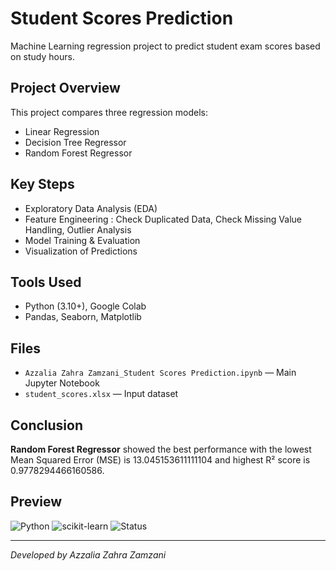 # Student Scores Prediction
Machine Learning regression project to predict student exam scores based on study hours.

## Project Overview
This project compares three regression models:
- Linear Regression
- Decision Tree Regressor
- Random Forest Regressor

## Key Steps
- Exploratory Data Analysis (EDA)
- Feature Engineering : Check Duplicated Data, Check Missing Value Handling, Outlier Analysis
- Model Training & Evaluation
- Visualization of Predictions

## Tools Used
- Python (3.10+), Google Colab
- Pandas, Seaborn, Matplotlib

## Files
- `Azzalia Zahra Zamzani_Student Scores Prediction.ipynb` — Main Jupyter Notebook
- `student_scores.xlsx` — Input dataset

## Conclusion
**Random Forest Regressor** showed the best performance with the lowest Mean Squared Error (MSE) is 13.045153611111104 and highest R² score is 0.9778294466160586.

## Preview
![Python](https://img.shields.io/badge/Python-3.10-blue)
![scikit-learn](https://img.shields.io/badge/scikit--learn-Regression-orange)
![Status](https://img.shields.io/badge/Status-Completed-brightgreen)

---

_Developed by Azzalia Zahra Zamzani_
